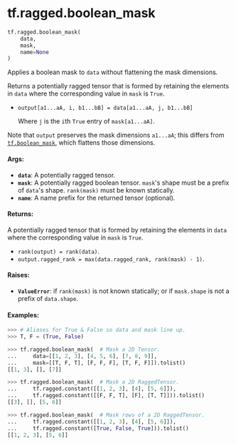 <div itemscope itemtype="http://developers.google.com/ReferenceObject">
<meta itemprop="name" content="tf.ragged.boolean_mask" />
<meta itemprop="path" content="Stable" />
</div>

# tf.ragged.boolean_mask

``` python
tf.ragged.boolean_mask(
    data,
    mask,
    name=None
)
```

Applies a boolean mask to `data` without flattening the mask dimensions.

Returns a potentially ragged tensor that is formed by retaining the elements
in `data` where the corresponding value in `mask` is `True`.

* `output[a1...aA, i, b1...bB] = data[a1...aA, j, b1...bB]`

   Where `j` is the `i`th `True` entry of `mask[a1...aA]`.

Note that `output` preserves the mask dimensions `a1...aA`; this differs
from <a href="../../tf/boolean_mask.md"><code>tf.boolean_mask</code></a>, which flattens those dimensions.

#### Args:

* <b>`data`</b>: A potentially ragged tensor.
* <b>`mask`</b>: A potentially ragged boolean tensor.  `mask`'s shape must be a prefix
    of `data`'s shape.  `rank(mask)` must be known statically.
* <b>`name`</b>: A name prefix for the returned tensor (optional).


#### Returns:

A potentially ragged tensor that is formed by retaining the elements in
`data` where the corresponding value in `mask` is `True`.

* `rank(output) = rank(data)`.
* `output.ragged_rank = max(data.ragged_rank, rank(mask) - 1)`.


#### Raises:

* <b>`ValueError`</b>: if `rank(mask)` is not known statically; or if `mask.shape` is
    not a prefix of `data.shape`.

#### Examples:
  ```python
  >>> # Aliases for True & False so data and mask line up.
  >>> T, F = (True, False)

  >>> tf.ragged.boolean_mask(  # Mask a 2D Tensor.
  ...     data=[[1, 2, 3], [4, 5, 6], [7, 8, 9]],
  ...     mask=[[T, F, T], [F, F, F], [T, F, F]]).tolist()
  [[1, 3], [], [7]]

  >>> tf.ragged.boolean_mask(  # Mask a 2D RaggedTensor.
  ...     tf.ragged.constant([[1, 2, 3], [4], [5, 6]]),
  ...     tf.ragged.constant([[F, F, T], [F], [T, T]])).tolist()
  [[3], [], [5, 6]]

  >>> tf.ragged.boolean_mask(  # Mask rows of a 2D RaggedTensor.
  ...     tf.ragged.constant([[1, 2, 3], [4], [5, 6]]),
  ...     tf.ragged.constant([True, False, True])).tolist()
  [[1, 2, 3], [5, 6]]
  ```